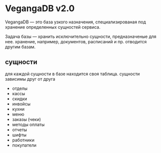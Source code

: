 # VegangaDB v2.0

VegangaDB — это база узкого назначения, специализированая под хранение определенных сущностей сервиса.

Задача базы — хранить исключительно сущности, предназначеные для нее. хранение, например, документов, расписаний и пр. отводится другим базам.

## сущности
для каждой сущности в базе находится своя таблица. сущности зависимы друг от друга

* отделы
* кассы
* скидки
* инвойсы
* кухни
* меню
* заказы (чеки)
* методы оплаты
* отчеты
* шифты
* работники
* покупатели